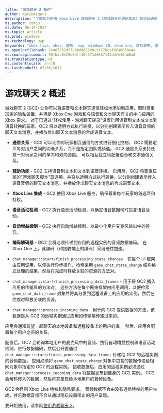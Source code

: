 ```yaml
---
title: "游戏聊天 2 概述"
author: KevinAsgari
description: "了解如何使用 Xbox Live 游戏聊天 2（游戏聊天的更新版本）将语音通信添加到游戏中。"
ms.author: tomco
ms.date: 06-14-2017
ms.topic: article
ms.prod: windows
ms.technology: uwp
keywords: "xbox live, xbox, 游戏, uwp, windows 10, xbox one, 游戏聊天, 游戏聊天 2, 语音通信"
ms.openlocfilehash: 7446f252dffb86dd62820c91176cbf8fa6839a4a
ms.sourcegitcommit: 90fbdc0e25e0dff40c571d6687143dd7e16ab8a8
ms.translationtype: HT
ms.contentlocale: zh-CN
ms.lasthandoff: 07/06/2017
---
```

# <a name="game-chat-2-overview"></a>游戏聊天 2 概述

游戏聊天 2 (GC2) 让你可以将语音和文本聊天通信轻松地添加到应用，同时尊重玩家的隐私设置，并满足 Xbox One 游戏和与语音和文本聊天有关的中心应用的 Xbox 要求。 对于已通过“轻松使用 - 游戏聊天转录”设置启用语音到文本或文本到语音转换的玩家，GC2 将以透明方式执行转换，以分别创建表示传入语音音频的聊天文本消息，并播放传出聊天文本消息的合成语音文本。

- **通信关系** - GC2 可以让你对玩家相互通信的方式进行细化控制。 GC2 需要定义每对用户之间的明确关系，而不是指定团队或频道。 GC2 通信关系支持任意一对玩家之间的单向和双向通信。 可以相互独立地配置语音和文本通信关系。

- **辅助功能** - GC2 支持语音到文本和文本到语音转换。 启用后，GC2 将尊重玩家的“游戏聊天脚本”首选项，并将以透明方式执行转换，以分别创建表示传入语音音频的聊天文本消息，并播放传出聊天文本消息的合成语音文本。

- **Xbox Live 集成** - GC2 使用 Xbox Live 服务，确保尊重每个玩家的首选项和特权。

- **语音活动检测** - GC2 执行语音活动检测，以确定语音数据何时包含语音活动。

- **自动增益控制** - GC2 执行自动增益控制，以最小化用户麦克风输出中的差异。

- **编码解码器** - GC2 会将必须传递到应用的远程实例的音频数据编码。 在 Xbox One 上，此编码（和接收端上的编码）采用硬件加速。

- `chat_manager::start/finish_processing_state_changes` - 在每个 UI 框架由应用调用，以便执行异步操作、检索采用 `game_chat_state_change` 结构格式处理的结果，然后在完成时释放关联的资源的方法对。

- `chat_manager::start/finish_processing_data_frames` - 用于将 GC2 插入应用的传输层的方法对。 这些方法在每个网络框架由应用调用，以便检索 `game_chat_data_frame` 对象并将其分发到远程设备上的应用的实例，然后在完成时释放关联的资源。

- `chat_manager::process_incoming_data` - 用于向 GC2 提供数据的方法，该数据是从 GC2 的远程实例通过应用的传输层传递过来的。

应用会通知有望一起聊天的本地设备和远程设备上的用户的库。 然后，应用会配置每个用户之间的关系。

配置后，GC2 会轮询本地用户的麦克风中的音频、执行自动增益控制和语音活动检测、进行数据编码，然后公开要通过 `chat_manager::start/finish_processing_data_frames` 传递给 GC2 的远程实例的音频数据。 应用必须将 `game_chat_state_change` 对象中包含的数据传递给相同对象中指定的 GC2 的远程实例。 接收数据后，应用的远程实例必须通过 `chat_manager::process_incoming_data` 将数据发布到自身的 GC2 实例。 GC2 会解码传入的数据，然后将其呈现给本地用户的音频设备。

GC2 会强制 Xbox Live 特权和隐私要求。 音频数据不会由没有通信特权的用户生成，并且数据音频不会从通过隐私设置阻止的用户呈现。

要开始使用，请参阅[使用游戏聊天 2](using-game-chat-2.md)。
